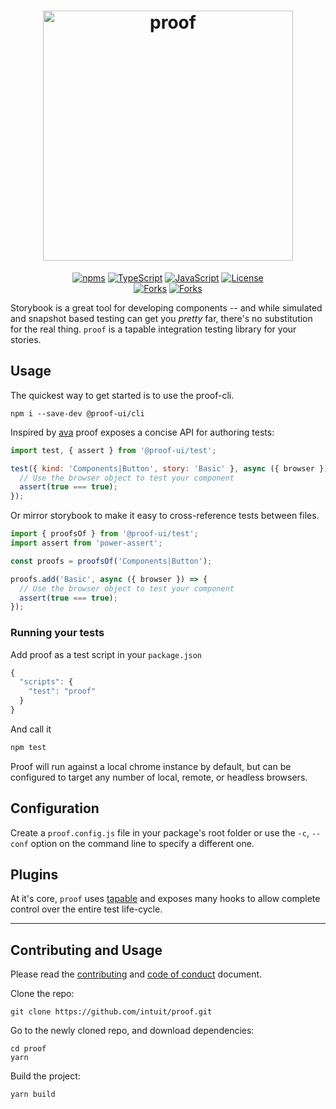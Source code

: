 <h1 align="center">
  <img width="400" alt="proof" src="./packages/docs/src/media/proof.color.text.svg"/>
</h1>

<p align="center">
  <a href="#"><img alt="npms" src="https://img.shields.io/npm/v/npm"></a>
<!--   <a href="#"><img alt="CircleCI" src="https://img.shields.io/circleci/build/github/intuit/proof"></a><br> -->
  <a href="#"><img alt="TypeScript" src="https://img.shields.io/npm/types/typescript?label=%20"></a>
  <a href="#"><img alt="JavaScript" src="https://img.shields.io/badge/JavaScript-Es6-red"></a>
  <a href="#"><img alt="License" src="https://img.shields.io/github/license/intuit/proof"></a></a><br>
  <a href="#"><img alt="Forks" src="https://img.shields.io/github/issues/intuit/proof"></a>
  <a href="#"><img alt="Forks" src="https://img.shields.io/github/forks/intuit/proof?style=social"></a>
</p>

Storybook is a great tool for developing components -- and while simulated and snapshot based testing can get you _pretty_ far, there's no substitution for the real thing. `proof` is a tapable integration testing library for your stories.

## Usage

The quickest way to get started is to use the proof-cli.

```
npm i --save-dev @proof-ui/cli
```

Inspired by [ava](https://github.com/avajs/ava) proof exposes a concise API for authoring tests:

```javascript
import test, { assert } from '@proof-ui/test';

test({ kind: 'Components|Button', story: 'Basic' }, async ({ browser }) => {
  // Use the browser object to test your component
  assert(true === true);
});
```

Or mirror storybook to make it easy to cross-reference tests between files.

```javascript
import { proofsOf } from '@proof-ui/test';
import assert from 'power-assert';

const proofs = proofsOf('Components|Button');

proofs.add('Basic', async ({ browser }) => {
  // Use the browser object to test your component
  assert(true === true);
});
```

### Running your tests

Add proof as a test script in your `package.json`

```javascript
{
  "scripts": {
    "test": "proof"
  }
}
```

And call it

```bash
npm test
```

Proof will run against a local chrome instance by default, but can be configured to target any number of local, remote, or headless browsers.

## Configuration

Create a `proof.config.js` file in your package's root folder or use the `-c`, `--conf` option on the command line to specify a different one.

## Plugins

At it's core, `proof` uses [tapable](https://github.com/webpack/tapable) and exposes many hooks to allow complete control over the entire test life-cycle.

---

## Contributing and Usage

Please read the [contributing](CONTRIBUTING.md) and [code of conduct](CODE_OF_CONDUCT.md) document.

Clone the repo:

```
git clone https://github.com/intuit/proof.git
```

Go to the newly cloned repo, and download dependencies:

```
cd proof
yarn
```

Build the project:

```
yarn build
```
